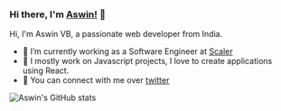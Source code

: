### Hi there, I'm [Aswin!](https://aswinvb.com) 👋

Hi, I'm Aswin VB, a passionate web developer from India.

- 🔭   I’m currently working as a Software Engineer at [Scaler](https://scaler.com/)
- 🌱   I mostly work on Javascript projects, I love to create applications using React.
- 💬   You can connect with me over [twitter](https://twitter.com/aswinvb1)

![Aswin's GitHub stats](https://github-readme-stats.vercel.app/api?username=aswinzz&show_icons=true&theme=radical)
